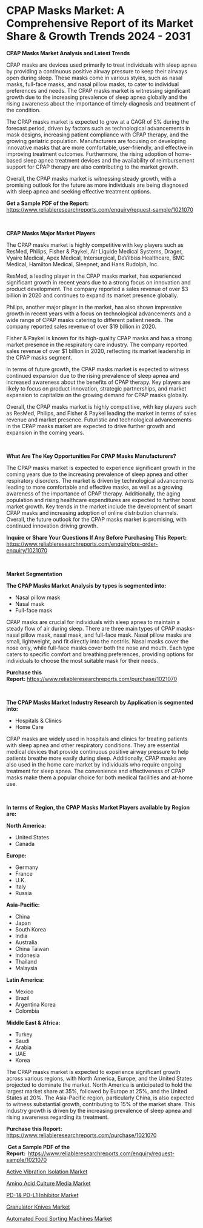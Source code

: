 <p><h1>CPAP Masks Market: A Comprehensive Report of its Market Share & Growth Trends 2024 - 2031</h1></p><p><strong>CPAP Masks Market Analysis and Latest Trends</strong></p>
<p><p>CPAP masks are devices used primarily to treat individuals with sleep apnea by providing a continuous positive airway pressure to keep their airways open during sleep. These masks come in various styles, such as nasal masks, full-face masks, and nasal pillow masks, to cater to individual preferences and needs. The CPAP masks market is witnessing significant growth due to the increasing prevalence of sleep apnea globally and the rising awareness about the importance of timely diagnosis and treatment of the condition.</p><p>The CPAP masks market is expected to grow at a CAGR of 5% during the forecast period, driven by factors such as technological advancements in mask designs, increasing patient compliance with CPAP therapy, and the growing geriatric population. Manufacturers are focusing on developing innovative masks that are more comfortable, user-friendly, and effective in improving treatment outcomes. Furthermore, the rising adoption of home-based sleep apnea treatment devices and the availability of reimbursement support for CPAP therapy are also contributing to the market growth.</p><p>Overall, the CPAP masks market is witnessing steady growth, with a promising outlook for the future as more individuals are being diagnosed with sleep apnea and seeking effective treatment options.</p></p>
<p><strong>Get a Sample PDF of the Report:&nbsp;</strong> <a href="https://www.reliableresearchreports.com/enquiry/request-sample/1021070">https://www.reliableresearchreports.com/enquiry/request-sample/1021070</a></p>
<p>&nbsp;</p>
<p><strong>CPAP Masks Major Market Players</strong></p>
<p><p>The CPAP masks market is highly competitive with key players such as ResMed, Philips, Fisher & Paykel, Air Liquide Medical Systems, Drager, Vyaire Medical, Apex Medical, Intersurgical, DeVilbiss Healthcare, BMC Medical, Hamilton Medical, Sleepnet, and Hans Rudolph, Inc.</p><p>ResMed, a leading player in the CPAP masks market, has experienced significant growth in recent years due to a strong focus on innovation and product development. The company reported a sales revenue of over $3 billion in 2020 and continues to expand its market presence globally.</p><p>Philips, another major player in the market, has also shown impressive growth in recent years with a focus on technological advancements and a wide range of CPAP masks catering to different patient needs. The company reported sales revenue of over $19 billion in 2020.</p><p>Fisher & Paykel is known for its high-quality CPAP masks and has a strong market presence in the respiratory care industry. The company reported sales revenue of over $1 billion in 2020, reflecting its market leadership in the CPAP masks segment.</p><p>In terms of future growth, the CPAP masks market is expected to witness continued expansion due to the rising prevalence of sleep apnea and increased awareness about the benefits of CPAP therapy. Key players are likely to focus on product innovation, strategic partnerships, and market expansion to capitalize on the growing demand for CPAP masks globally.</p><p>Overall, the CPAP masks market is highly competitive, with key players such as ResMed, Philips, and Fisher & Paykel leading the market in terms of sales revenue and market presence. Futuristic and technological advancements in the CPAP masks market are expected to drive further growth and expansion in the coming years.</p></p>
<p>&nbsp;</p>
<p><strong>What Are The Key Opportunities For CPAP Masks Manufacturers?</strong></p>
<p><p>The CPAP masks market is expected to experience significant growth in the coming years due to the increasing prevalence of sleep apnea and other respiratory disorders. The market is driven by technological advancements leading to more comfortable and effective masks, as well as a growing awareness of the importance of CPAP therapy. Additionally, the aging population and rising healthcare expenditures are expected to further boost market growth. Key trends in the market include the development of smart CPAP masks and increasing adoption of online distribution channels. Overall, the future outlook for the CPAP masks market is promising, with continued innovation driving growth.</p></p>
<p><strong>Inquire or Share Your Questions If Any Before Purchasing This Report:</strong> <a href="https://www.reliableresearchreports.com/enquiry/pre-order-enquiry/1021070">https://www.reliableresearchreports.com/enquiry/pre-order-enquiry/1021070</a></p>
<p>&nbsp;</p>
<p><strong>Market Segmentation</strong></p>
<p><strong>The CPAP Masks Market Analysis by types is segmented into:</strong></p>
<p><ul><li>Nasal pillow mask</li><li>Nasal mask</li><li>Full-face mask</li></ul></p>
<p><p>CPAP masks are crucial for individuals with sleep apnea to maintain a steady flow of air during sleep. There are three main types of CPAP masks- nasal pillow mask, nasal mask, and full-face mask. Nasal pillow masks are small, lightweight, and fit directly into the nostrils. Nasal masks cover the nose only, while full-face masks cover both the nose and mouth. Each type caters to specific comfort and breathing preferences, providing options for individuals to choose the most suitable mask for their needs.</p></p>
<p><strong>Purchase this Report:&nbsp;</strong><a href="https://www.reliableresearchreports.com/purchase/1021070">https://www.reliableresearchreports.com/purchase/1021070</a></p>
<p>&nbsp;</p>
<p><strong>The CPAP Masks Market Industry Research by Application is segmented into:</strong></p>
<p><ul><li>Hospitals & Clinics</li><li>Home Care</li></ul></p>
<p><p>CPAP masks are widely used in hospitals and clinics for treating patients with sleep apnea and other respiratory conditions. They are essential medical devices that provide continuous positive airway pressure to help patients breathe more easily during sleep. Additionally, CPAP masks are also used in the home care market by individuals who require ongoing treatment for sleep apnea. The convenience and effectiveness of CPAP masks make them a popular choice for both medical facilities and at-home use.</p></p>
<p>&nbsp;</p>
<p><strong>In terms of Region, the CPAP Masks Market Players available by Region are:</strong></p>
<p>
    <p> <strong> North America: </strong>
        <ul>
            <li>United States</li>
            <li>Canada</li>
        </ul>
        </p> 
    <p> <strong> Europe: </strong>
        <ul>
            <li>Germany</li>
            <li>France</li>
            <li>U.K.</li>
            <li>Italy</li>
            <li>Russia</li>
        </ul>
        </p> 
    <p> <strong> Asia-Pacific: </strong>
        <ul>
            <li>China</li>
            <li>Japan</li>
            <li>South Korea</li>
            <li>India</li>
            <li>Australia</li>
            <li>China Taiwan</li>
            <li>Indonesia</li>
            <li>Thailand</li>
            <li>Malaysia</li>
        </ul>
        </p> 
    <p> <strong> Latin America: </strong>
        <ul>
            <li>Mexico</li>
            <li>Brazil</li>
            <li>Argentina Korea</li>
            <li>Colombia</li>
        </ul>
        </p> 
    <p> <strong> Middle East & Africa: </strong>
        <ul>
            <li>Turkey</li>
            <li>Saudi</li>
            <li>Arabia</li>
            <li>UAE</li>
            <li>Korea</li>
        </ul>
    </p>
    </p>
<p><p>The CPAP masks market is expected to experience significant growth across various regions, with North America, Europe, and the United States projected to dominate the market. North America is anticipated to hold the largest market share at 35%, followed by Europe at 25%, and the United States at 20%. The Asia-Pacific region, particularly China, is also expected to witness substantial growth, contributing to 15% of the market share. This industry growth is driven by the increasing prevalence of sleep apnea and rising awareness regarding its treatment.</p></p>
<p><strong>Purchase this Report: </strong><a href="https://www.reliableresearchreports.com/purchase/1021070">https://www.reliableresearchreports.com/purchase/1021070</a></p>
<p>&nbsp;<strong>Get a Sample PDF of the Report:&nbsp;&nbsp;</strong><a href="https://www.reliableresearchreports.com/enquiry/request-sample/1021070">https://www.reliableresearchreports.com/enquiry/request-sample/1021070</a></p>
<p><strong></strong></p>
<p><p><a href="https://medium.com/@dorisstephens14/active-vibration-isolation-market-research-report-its-history-and-forecast-2024-to-2031-af786711111a">Active Vibration Isolation Market</a></p><p><a href="https://github.com/CliffMedina6/Market-Research-Report-List-3/blob/main/amino-acid-culture-media-market.md">Amino Acid Culture Media Market</a></p><p><a href="https://github.com/provorikovar/Market-Research-Report-List-3/blob/main/pd-1-pd-l1-inhibitor-market.md">PD-1& PD-L1 Inhibitor Market</a></p><p><a href="https://medium.com/@emilyarnold76/granulator-knives-market-trends-forecast-and-competitive-analysis-to-2031-ba9f4c421dd1">Granulator Knives Market</a></p><p><a href="https://medium.com/@dorisstephens14/automated-food-sorting-machines-market-the-key-to-successful-business-strategy-forecast-till-2031-0fbf79703f3c">Automated Food Sorting Machines Market</a></p></p>